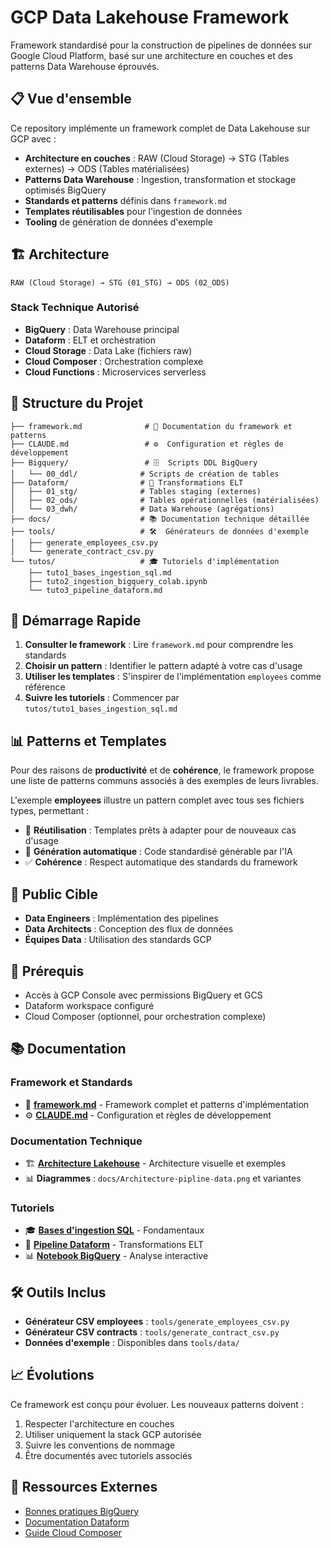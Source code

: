 # GCP Data Lakehouse Framework

Framework standardisé pour la construction de pipelines de données sur Google Cloud Platform, basé sur une architecture en couches et des patterns Data Warehouse éprouvés.

## 📋 Vue d'ensemble

Ce repository implémente un framework complet de Data Lakehouse sur GCP avec :
- **Architecture en couches** : RAW (Cloud Storage) → STG (Tables externes) → ODS (Tables matérialisées)
- **Patterns Data Warehouse** : Ingestion, transformation et stockage optimisés BigQuery
- **Standards et patterns** définis dans `framework.md`
- **Templates réutilisables** pour l'ingestion de données
- **Tooling** de génération de données d'exemple

## 🏗️ Architecture

```
RAW (Cloud Storage) → STG (01_STG) → ODS (02_ODS)
```

### Stack Technique Autorisé
- **BigQuery** : Data Warehouse principal
- **Dataform** : ELT et orchestration
- **Cloud Storage** : Data Lake (fichiers raw)
- **Cloud Composer** : Orchestration complexe
- **Cloud Functions** : Microservices serverless

## 📁 Structure du Projet

```
├── framework.md              # 📖 Documentation du framework et patterns
├── CLAUDE.md                 # ⚙️  Configuration et règles de développement
├── Bigquery/                 # 🗄️  Scripts DDL BigQuery
│   └── 00_ddl/              # Scripts de création de tables
├── Dataform/                # 🔄 Transformations ELT
│   ├── 01_stg/              # Tables staging (externes)
│   ├── 02_ods/              # Tables opérationnelles (matérialisées)
│   └── 03_dwh/              # Data Warehouse (agrégations)
├── docs/                    # 📚 Documentation technique détaillée
├── tools/                   # 🛠️  Générateurs de données d'exemple
│   ├── generate_employees_csv.py
│   └── generate_contract_csv.py
└── tutos/                   # 🎓 Tutoriels d'implémentation
    ├── tuto1_bases_ingestion_sql.md
    ├── tuto2_ingestion_bigquery_colab.ipynb
    └── tuto3_pipeline_dataform.md
```

## 🚀 Démarrage Rapide

1. **Consulter le framework** : Lire `framework.md` pour comprendre les standards
2. **Choisir un pattern** : Identifier le pattern adapté à votre cas d'usage
3. **Utiliser les templates** : S'inspirer de l'implémentation `employees` comme référence
4. **Suivre les tutoriels** : Commencer par `tutos/tuto1_bases_ingestion_sql.md`

## 📊 Patterns et Templates

Pour des raisons de **productivité** et de **cohérence**, le framework propose une liste de patterns communs associés à des exemples de leurs livrables.

L'exemple **employees** illustre un pattern complet avec tous ses fichiers types, permettant :
- 🔄 **Réutilisation** : Templates prêts à adapter pour de nouveaux cas d'usage
- 🤖 **Génération automatique** : Code standardisé générable par l'IA
- ✅ **Cohérence** : Respect automatique des standards du framework

## 🎯 Public Cible

- **Data Engineers** : Implémentation des pipelines
- **Data Architects** : Conception des flux de données
- **Équipes Data** : Utilisation des standards GCP

## 🔧 Prérequis

- Accès à GCP Console avec permissions BigQuery et GCS
- Dataform workspace configuré
- Cloud Composer (optionnel, pour orchestration complexe)

## 📚 Documentation

### Framework et Standards
- 📖 **[framework.md](framework.md)** - Framework complet et patterns d'implémentation
- ⚙️ **[CLAUDE.md](CLAUDE.md)** - Configuration et règles de développement

### Documentation Technique
- 🏗️ **[Architecture Lakehouse](docs/architecture-lakehouse-alimente-fichier.md)** - Architecture visuelle et exemples
- 📊 **Diagrammes** : `docs/Architecture-pipline-data.png` et variantes

### Tutoriels
- 🎓 **[Bases d'ingestion SQL](tutos/tuto1_bases_ingestion_sql.md)** - Fondamentaux
- 🔄 **[Pipeline Dataform](tutos/tuto3_pipeline_dataform.md)** - Transformations ELT
- 📊 **[Notebook BigQuery](tutos/tuto2_ingestion_bigquery_colab.ipynb)** - Analyse interactive

## 🛠️ Outils Inclus

- **Générateur CSV employees** : `tools/generate_employees_csv.py`
- **Générateur CSV contracts** : `tools/generate_contract_csv.py`
- **Données d'exemple** : Disponibles dans `tools/data/`

## 📈 Évolutions

Ce framework est conçu pour évoluer. Les nouveaux patterns doivent :
1. Respecter l'architecture en couches
2. Utiliser uniquement la stack GCP autorisée
3. Suivre les conventions de nommage
4. Être documentés avec tutoriels associés

## 🔗 Ressources Externes

- [Bonnes pratiques BigQuery](https://cloud.google.com/bigquery/docs/load-transform-export-intro?hl=fr)
- [Documentation Dataform](https://cloud.google.com/dataform/docs)
- [Guide Cloud Composer](https://cloud.google.com/composer/docs)